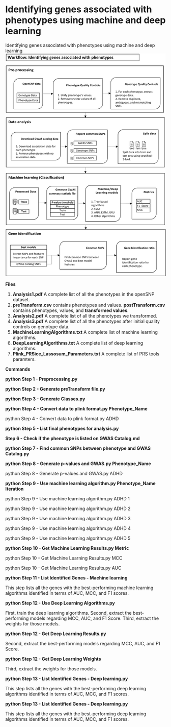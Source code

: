 # Identifying genes associated with phenotypes using machine and deep learning 
Identifying genes associated with phenotypes using machine and deep learning 
![alt text](diagrams.png)

**Files**

1. **Analysis1.pdf** A complete list of all the phenotypes in the openSNP dataset.
2. **preTransform.csv** contains phenotypes and values. **postTransform.csv** contains phenotypes, values, and **transformed values**. 
3. **Analysis2.pdf** A complete list of all the phenotypes we transformed.
4. **Analysis3.pdf** A complete list of all the phenotypes after initial quality controls on genotype data.
5. **MachineLearningAlgorithms.txt** A complete list of machine learning algorithms.
6. **DeepLearningAlgorithms.txt** A complete list of deep learning algorithms.
7. **Plink_PRSice_Lassosum_Parameters.txt** A complete list of PRS tools paramters.


**Commands**

**python Step 1 - Preprocessing.py**

**python Step 2 - Generate preTransform file.py**

**python Step 3 - Generate Classes.py**

**python Step 4 - Convert data to plink format.py Phenotype_Name**

python Step 4 - Convert data to plink format.py ADHD

**python Step 5 - List final phenotypes for analysis.py**

**Step 6 - Check if the phenotype is listed on GWAS Catalog.md**

**python Step 7 - Find common SNPs between phenotype and GWAS Catalog.py**

**python Step 8 - Generate p-values and GWAS.py Phenotype_Name**

python Step 8 - Generate p-values and GWAS.py ADHD


**python Step 9 - Use machine learning algorithm.py Phenotype_Name Iteration**

python Step 9 - Use machine learning algorithm.py ADHD 1

python Step 9 - Use machine learning algorithm.py ADHD 2

python Step 9 - Use machine learning algorithm.py ADHD 3

python Step 9 - Use machine learning algorithm.py ADHD 4

python Step 9 - Use machine learning algorithm.py ADHD 5

**python Step 10 - Get Machine Learning Results.py  Metric**

python Step 10 - Get Machine Learning Results.py  MCC

python Step 10 - Get Machine Learning Results.py  AUC


**python Step 11 - List Identified Genes - Machine learning**

This step lists all the genes with the best-performing machine learning algorithms identified in terms of AUC, MCC, and F1 scores.



**python Step 12 - Use Deep Learning Algorithms.py**

First, train the deep learning algorithms. Second, extract the best-performing models regarding MCC, AUC, and F1 Score. Third, extract the weights for those models. 

**python Step 12 - Get Deep Learning Results.py**

 Second, extract the best-performing models regarding MCC, AUC, and F1 Score.

**python Step 12 - Get Deep Learning Weights**

Third, extract the weights for those models. 


**python Step 13 - List Identified Genes - Deep learning.py**

This step lists all the genes with the best-performing deep learning algorithms identified in terms of AUC, MCC, and F1 scores.


**python Step 13 - List Identified Genes - Deep learning.py**

This step lists all the genes with the best-performing deep learning algorithms identified in terms of AUC, MCC, and F1 scores.



